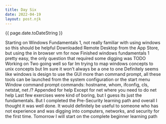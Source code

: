 ```yaml
---
title: Day Six
date: 2022-04-19
layout: post.njk
---
```


{{ page.date.toDateString }}

Starting on Windows Fundamentals 1, not really familiar with using windows so this should be helpful
Downloaded Remote Desktop from the App Store, but using the in browser vm for now
Finished windows fundamentals 1 pretty easy, the only question that required some digging was TODO
Working on Two  going well so far Im trying to map windows concepts to unix concepts but Im sure it won’t always be a one to one
Definitely seems like windows is design to use the GUI more than command prompt, all these tools can be launched from the system configuration or the start menu
Window command prompt commands: hostname, whom, ifconfig, cls, netstat, net
/? Appended for help
Except for net where you need to do net help
Last few exercises were kind of boring, but I guess its just the fundamentals.
But I completed the Pre-Security learning path and overall I thought it was well done. It would definitely be useful to someone who has not experience and was digging into computers, networks, and security for the first time.
Tomorrow I will start on the complete beginner learning path